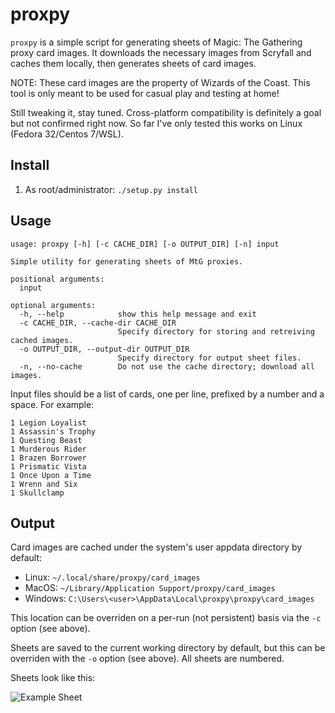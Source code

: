 proxpy
=======

`proxpy` is a simple script for generating sheets of Magic: The Gathering
proxy card images. It downloads the necessary images from Scryfall and
caches them locally, then generates sheets of card images.

NOTE: These card images are the property of Wizards of the Coast. This tool is only meant to be used for casual play and testing at home!

Still tweaking it, stay tuned. Cross-platform compatibility is definitely a goal but not confirmed right now. So far I've only tested this works on Linux (Fedora 32/Centos 7/WSL). 

Install
-------

1. As root/administrator: `./setup.py install`


Usage
-----

```
usage: proxpy [-h] [-c CACHE_DIR] [-o OUTPUT_DIR] [-n] input

Simple utility for generating sheets of MtG proxies.

positional arguments:
  input

optional arguments:
  -h, --help            show this help message and exit
  -c CACHE_DIR, --cache-dir CACHE_DIR
                        Specify directory for storing and retreiving cached images.
  -o OUTPUT_DIR, --output-dir OUTPUT_DIR
                        Specify directory for output sheet files.
  -n, --no-cache        Do not use the cache directory; download all images.
```

Input files should be a list of cards, one per line, prefixed by a number
and a space. For example:

```
1 Legion Loyalist
1 Assassin's Trophy
1 Questing Beast
1 Murderous Rider
1 Brazen Borrower
1 Prismatic Vista
1 Once Upon a Time
1 Wrenn and Six
1 Skullclamp
```

Output
------

Card images are cached under the system's user appdata directory by default:

  - Linux: `~/.local/share/proxpy/card_images`
  - MacOS: `~/Library/Application Support/proxpy/card_images`
  - Windows: `C:\Users\<user>\AppData\Local\proxpy\proxpy\card_images`

This location can be overriden on a per-run (not persistent) basis via the `-c` option (see above).

Sheets are saved to the current working directory by default, but this can be overriden with the `-o` option (see above). All sheets are numbered.

Sheets look like this:

![Example Sheet](https://github.com/demern/proxpy/blob/master/examples/sheets/sheet1.png)
